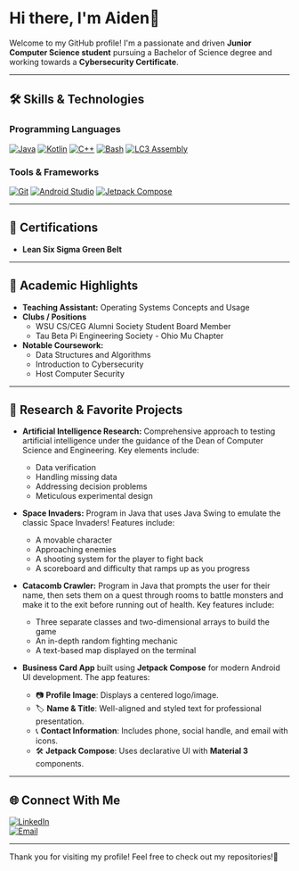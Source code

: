 # Hi there, I'm Aiden👋

Welcome to my GitHub profile! I'm a passionate and driven **Junior Computer Science student** pursuing a Bachelor of Science degree and working towards a **Cybersecurity Certificate**. 

---

## 🛠 Skills & Technologies

### Programming Languages
[![Java](https://img.shields.io/badge/Java-ED8B00?style=for-the-badge&logo=java&logoColor=white)](https://www.java.com)
[![Kotlin](https://img.shields.io/badge/Kotlin-0095D5?style=for-the-badge&logo=kotlin&logoColor=white)](https://kotlinlang.org)
[![C++](https://img.shields.io/badge/C++-00599C?style=for-the-badge&logo=cplusplus&logoColor=white)](https://isocpp.org)
[![Bash](https://img.shields.io/badge/Bash-4EAA25?style=for-the-badge&logo=gnu-bash&logoColor=white)](https://www.gnu.org/software/bash/)
[![LC3 Assembly](https://img.shields.io/badge/LC3_Assembly-gray?style=for-the-badge)](https://en.wikipedia.org/wiki/Little_Computer_3)

### Tools & Frameworks
[![Git](https://img.shields.io/badge/Git-F05032?style=for-the-badge&logo=git&logoColor=white)](https://git-scm.com)
[![Android Studio](https://img.shields.io/badge/Android%20Studio-3DDC84?style=for-the-badge&logo=android-studio&logoColor=white)](https://developer.android.com/studio)
[![Jetpack Compose](https://img.shields.io/badge/Jetpack%20Compose-4285F4?style=for-the-badge&logo=android&logoColor=white)](https://developer.android.com/jetpack/compose)

---

## 🌟 Certifications
- **Lean Six Sigma Green Belt**  

---

## 📘 Academic Highlights
- **Teaching Assistant:** Operating Systems Concepts and Usage
- **Clubs / Positions**
  - WSU CS/CEG Alumni Society Student Board Member
  - Tau Beta Pi Engineering Society - Ohio Mu Chapter
- **Notable Coursework:**  
  - Data Structures and Algorithms  
  - Introduction to Cybersecurity  
  - Host Computer Security

---

## 🧠 Research & Favorite Projects
- **Artificial Intelligence Research:** Comprehensive approach to testing artificial intelligence under the guidance of the Dean of Computer Science and Engineering. Key elements include:
  - Data verification
  - Handling missing data
  - Addressing decision problems
  - Meticulous experimental design

- **Space Invaders:** Program in Java that uses Java Swing to emulate the classic Space Invaders! Features include:
  - A movable character
  - Approaching enemies
  - A shooting system for the player to fight back
  - A scoreboard and difficulty that ramps up as you progress

- **Catacomb Crawler:** Program in Java that prompts the user for their name, then sets them on a quest through rooms to battle monsters and make it to the exit before running out of health. Key features include:
  - Three separate classes and two-dimensional arrays to build the game
  - An in-depth random fighting mechanic
  - A text-based map displayed on the terminal

- **Business Card App**  built using **Jetpack Compose** for modern Android UI development. The app features: 
  - 📷 **Profile Image**: Displays a centered logo/image.
  - 🏷️ **Name & Title**: Well-aligned and styled text for professional presentation.
  - 📞 **Contact Information**: Includes phone, social handle, and email with icons.
  - 🛠️ **Jetpack Compose**: Uses declarative UI with **Material 3** components.

---

## 🌐 Connect With Me
[![LinkedIn](https://img.shields.io/badge/LinkedIn-0A66C2?style=for-the-badge&logo=linkedin&logoColor=white)](https://www.linkedin.com/in/aiden-cox-445627273/)  
[![Email](https://img.shields.io/badge/iCloud-3693F3?style=for-the-badge&logo=icloud&logoColor=white)](mailto:aiden.cox04@icloud.com)

---

Thank you for visiting my profile! Feel free to check out my repositories!🚀
